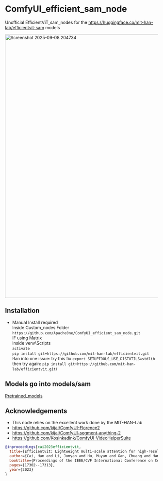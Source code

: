 # ComfyUI_efficient_sam_node
Unofficial EfficientViT_sam_nodes for the https://huggingface.co/mit-han-lab/efficientvit-sam models

<img width="2121" height="869" alt="Screenshot 2025-09-08 204734" src="https://github.com/user-attachments/assets/6d3fb857-8e12-4c84-8d25-0c1e2f5771ce" />

## Installation 
- Manual Install required\
Inside Custom_nodes Folder\
```https://github.com/Apache0ne/ComfyUI_efficient_sam_node.git ```\
IF using Matrix \
Inside venv\Scripts\
```activate```\
```pip install git+https://github.com/mit-han-lab/efficientvit.git```\
Ran into one issue: try this fix
```export SETUPTOOLS_USE_DISTUTILS=stdlib```\
then try again: ```pip install git+https://github.com/mit-han-lab/efficientvit.git```\

## Models go into models/sam
[Pretrained_models](https://huggingface.co/mit-han-lab/efficientvit-sam/tree/main)

## Acknowledgements
- This node relies on the excellent work done by the MIT-HAN-Lab
- https://github.com/kijai/ComfyUI-Florence2
- https://github.com/kijai/ComfyUI-segment-anything-2
- https://github.com/Kosinkadink/ComfyUI-VideoHelperSuite

```bibtex
@inproceedings{cai2023efficientvit,
  title={Efficientvit: Lightweight multi-scale attention for high-resolution dense prediction},
  author={Cai, Han and Li, Junyan and Hu, Muyan and Gan, Chuang and Han, Song},
  booktitle={Proceedings of the IEEE/CVF International Conference on Computer Vision},
  pages={17302--17313},
  year={2023}
}
```
